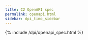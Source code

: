 ```yaml
---
title: C2 OpenAPI spec  
permalink: openapi.html
sidebar: dpi_timo_sidebar
---
```


{% include /dpi/openapi_spec.html %}